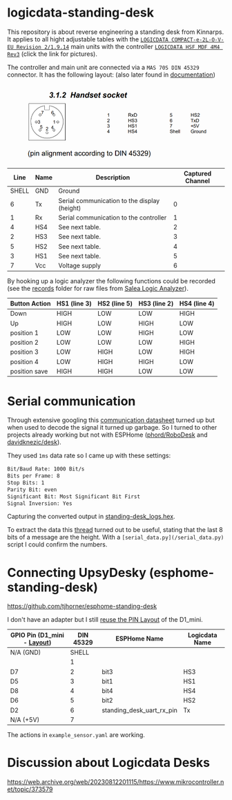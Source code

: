 # logicdata-standing-desk

This repository is about reverse engineering a standing desk from Kinnarps.
It applies to all hight adjustable tables with the [`LOGICDATA COMPACT-e-2L-O-V-EU Revision 2/1.9.14`](/hardware/main_unit.png) main units with the controller [`LOGICDATA HSF MDF 4M4 Rev3`](/hardware/controller_2.png) (click the link for pictures).

The controller and main unit are connected via a `MAS 70S DIN 45329` connector.
It has the following layout: (also later found in [documentation](https://web.archive.org/web/20230817093331/https://www.logicdata.net/wp-content/uploads/2017/05/Datasheet_Compact_English-Rev4.pdf))

![Logicdata handset socket pin alignment](hardware/logicdata_pin_layout.png)

| Line  | Name | Description                                  | Captured Channel |
| ----- | ---- | -------------------------------------------- | ---------------- |
| SHELL | GND  | Ground                                       |                  |
| 6     | Tx   | Serial communication to the display (height) | 0                |
| 1     | Rx   | Serial communication to the controller       | 1                |
| 4     | HS4  | See next table.                              | 2                |
| 2     | HS3  | See next table.                              | 3                |
| 5     | HS2  | See next table.                              | 4                |
| 3     | HS1  | See next table.                              | 5                |
| 7     | Vcc  | Voltage supply                               | 6                |

By hooking up a logic analyzer the following functions could be recorded (see the [records](/records/) folder for raw files from [Salea Logic Analyzer](https://www.saleae.com/downloads/)).

| Button Action | HS1 (line 3) | HS2 (line 5) | HS3 (line 2) | HS4 (line 4) |
| ------------- | ------------ | ------------ | ------------ | ------------ |
| Down          | HIGH         | LOW          | LOW          | HIGH         |
| Up            | HIGH         | LOW          | HIGH         | LOW          |
| position 1    | LOW          | LOW          | HIGH         | LOW          |
| position 2    | LOW          | LOW          | LOW          | HIGH         |
| position 3    | LOW          | HIGH         | LOW          | HIGH         |
| position 4    | LOW          | HIGH         | HIGH         | LOW          |
| position save | HIGH         | HIGH         | LOW          | LOW          |

# Serial communication

Through extensive googling this [communication datasheet](http://web.archive.org/web/20230814225435/http://logicoffice.at/download/datasheets/communication_en.pdf) turned up but when used to decode the signal it turned up garbage.
So I turned to other projects already working but not with ESPHome ([phord/RoboDesk](https://github.com/phord/RoboDesk) and [davidknezic/desk](https://github.com/davidknezic/desk)).

They used `1ms` data rate so I came up with these settings:

```
Bit/Baud Rate: 1000 Bit/s
Bits per Frame: 8
Stop Bits: 1
Parity Bit: even
Significant Bit: Most Significant Bit First
Signal Inversion: Yes
```

Capturing the converted output in [standing-desk_logs.hex](/records/standing-desk_logs.hex).

To extract the data this [thread](https://web.archive.org/web/20170720061035/https://www.mikrocontroller.net/topic/369941#new) turned out to be useful, stating that the last 8 bits of a message are the height.
With a `[serial_data.py](/serial_data.py)` script I could confirm the numbers.

# Connecting UpsyDesky (esphome-standing-desk)

https://github.com/tjhorner/esphome-standing-desk

I don't have an adapter but I still [reuse the PIN Layout](https://upsy-desky.tjhorner.dev/docs/reference/gpio/) of the D1_mini.

<!-- | RJ45 Pin | GPIO Pin (ESP32)  -->
<!-- | -------- | ----------------  -->
<!-- | 1        | 18                -->
<!-- | 2        | 17                -->
<!-- | 3        | N/A (GND)         -->
<!-- | 4        | 16                -->
<!-- | 5        | N/A (+5V)         -->
<!-- | 6        | 19                -->
<!-- | 7        | 21                -->
<!-- | 8        | 22                -->

| GPIO Pin (D1_mini - [Layout](https://randomnerdtutorials.com/esp8266-pinout-reference-gpios/)) | DIN 45329 | ESPHome Name              | Logicdata Name |
| ---------------------------------------------------------------------------------------------- | --------- | ------------------------- | -------------- |
| N/A (GND)                                                                                      | SHELL     |                           |                |
|                                                                                                | 1         |                           |                |
| D7                                                                                             | 2         | bit3                      | HS3            |
| D5                                                                                             | 3         | bit1                      | HS1            |
| D8                                                                                             | 4         | bit4                      | HS4            |
| D6                                                                                             | 5         | bit2                      | HS2            |
| D2                                                                                             | 6         | standing_desk_uart_rx_pin | Tx             |
| N/A (+5V)                                                                                      | 7         |                           |                |

The actions in `example_sensor.yaml` are working.

# Discussion about Logicdata Desks

https://web.archive.org/web/20230812201115/https://www.mikrocontroller.net/topic/373579
